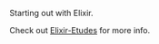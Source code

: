 Starting out with Elixir.

Check out [Elixir-Etudes](http://chimera.labs.oreilly.com/books/1234000001642/index.html) for more info.
